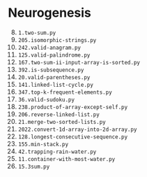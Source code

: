 # Neurogenesis

8. `1.two-sum.py`
9. `205.isomorphic-strings.py`
10. `242.valid-anagram.py`
12. `125.valid-palindrome.py`
13. `167.two-sum-ii-input-array-is-sorted.py`
14. `392.is-subsequence.py`
15. `20.valid-parentheses.py`
16. `141.linked-list-cycle.py`
17. `347.top-k-frequent-elements.py`
18. `36.valid-sudoku.py`
19. `238.product-of-array-except-self.py`
20. `206.reverse-linked-list.py`
21. `21.merge-two-sorted-lists.py`
22. `2022.convert-1d-array-into-2d-array.py`
23. `128.longest-consecutive-sequence.py`
24. `155.min-stack.py`
25. `42.trapping-rain-water.py`
26. `11.container-with-most-water.py`
27. `15.3sum.py`
